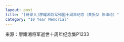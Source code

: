 ```yaml
---
layout: post
title: "[待录入]廖耀湘将军殉国十周年纪念（黄振华 陈维纶）"
category: "10 Year Memorial"
---
```

来源：廖耀湘将军逝世十周年纪念集P1233